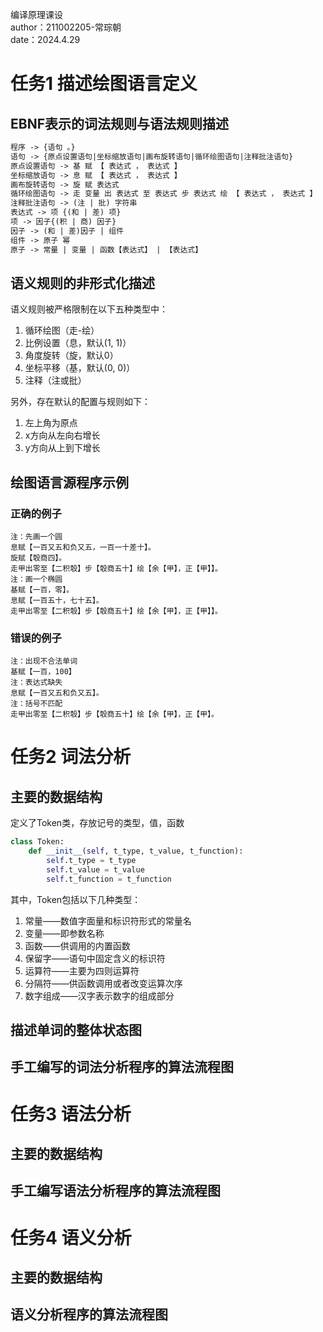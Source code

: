 编译原理课设  
author：211002205-常琮朝  
date：2024.4.29
# 任务1 描述绘图语言定义
## EBNF表示的词法规则与语法规则描述
```markdown
程序 -> {语句 。}  
语句 -> {原点设置语句|坐标缩放语句|画布旋转语句|循环绘图语句|注释批注语句}  
原点设置语句 -> 基 赋 【 表达式 ， 表达式 】    
坐标缩放语句 -> 息 赋 【 表达式 ， 表达式 】  
画布旋转语句 -> 旋 赋 表达式  
循环绘图语句 -> 走 变量 出 表达式 至 表达式 步 表达式 绘 【 表达式 ， 表达式 】  
注释批注语句 -> (注 | 批) 字符串  
表达式 -> 项 {(和 | 差) 项}  
项 -> 因子{(积 | 商) 因子}
因子 -> (和 | 差)因子 | 组件  
组件 -> 原子 幂
原子 -> 常量 | 变量 | 函数【表达式】 | 【表达式】
```
## 语义规则的非形式化描述  
语义规则被严格限制在以下五种类型中：  
1. 循环绘图（走-绘）  
2. 比例设置（息，默认(1, 1)）  
3. 角度旋转（旋，默认0）  
4. 坐标平移（基，默认(0, 0)）  
5. 注释（注或批）  

另外，存在默认的配置与规则如下：
1. 左上角为原点  
2. x方向从左向右增长  
3. y方向从上到下增长
## 绘图语言源程序示例
### 正确的例子
```CCC
注：先画一个圆
息赋【一百又五和负又五，一百一十差十】。
旋赋【彀商四】。
走甲出零至【二积彀】步【彀商五十】绘【余【甲】，正【甲】】。
注：画一个椭圆
基赋【一百，零】。
息赋【一百五十，七十五】。
走甲出零至【二积彀】步【彀商五十】绘【余【甲】，正【甲】】。
```
### 错误的例子
```CCC
注：出现不合法单词
基赋【一百，100】
注：表达式缺失
息赋【一百又五和负又五】。
注：括号不匹配
走甲出零至【二积彀】步【彀商五十】绘【余【甲】，正【甲】。
```
# 任务2 词法分析
## 主要的数据结构
定义了Token类，存放记号的类型，值，函数
```python
class Token:
    def __init__(self, t_type, t_value, t_function):
        self.t_type = t_type
        self.t_value = t_value
        self.t_function = t_function
```
其中，Token包括以下几种类型：
1. 常量——数值字面量和标识符形式的常量名
2. 变量——即参数名称
3. 函数——供调用的内置函数
4. 保留字——语句中固定含义的标识符
5. 运算符——主要为四则运算符
6. 分隔符——供函数调用或者改变运算次序
7. 数字组成——汉字表示数字的组成部分
## 描述单词的整体状态图

## 手工编写的词法分析程序的算法流程图

# 任务3 语法分析
## 主要的数据结构

## 手工编写语法分析程序的算法流程图

# 任务4 语义分析
## 主要的数据结构

## 语义分析程序的算法流程图

